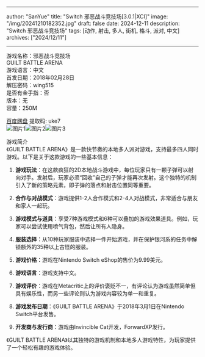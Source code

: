 
---
author: "SanYue"
title: "Switch 邪恶战斗竞技场[3.0.1|XCI]"
image: "/img/20241210182352.jpg"
draft: false
date: 2024-12-11
description: "Switch 邪恶战斗竞技场"
tags: [动作, 射击, 多人, 街机, 格斗, 派对, 中文]
archives: ["2024/12/11"]

---

游戏名称：邪恶战斗竞技场   
GUILT BATTLE ARENA    
游戏语言：中文  
首发日期：2018年02月28日  
解压密码：wing515  
是否有金手指：否  
版本：无   
容量：250M

[百度网盘](https://pan.baidu.com/s/1KoWKso260mu2KoZPeQvGZA) 提取码: uke7  
![图片1](/img/cb1565.jpg)![图片2](/img/bebd88.jpg)![图片3](/img/3fea63.jpg)  

游戏简介  
《GUILT BATTLE ARENA》是一款快节奏的本地多人派对游戏，支持最多四人同时游戏。以下是关于这款游戏的一些基本信息：

1. **游戏玩法**：在这款疯狂的2D本地战斗游戏中，每位玩家只有一颗子弹可以射向对手。发射后，玩家必须“回收”自己的子弹才能再次发射。这个独特的机制引入了新的策略元素，即子弹的落点和射击位置同等重要。

2. **合作与对战模式**：游戏提供1-2人合作模式和2-4人对战模式，非常适合与朋友和家人一起玩。

3. **游戏模式与道具**：享受7种游戏模式和6种可以叠加的游戏效果道具。例如，玩家可以尝试使用喷气背包，然后让所有人隐身。

4. **服装选择**：从10种玩家服装中选择一件开始游戏，并在保护银河系的任务中解锁额外的35种以上古怪的服装。

5. **游戏价格**：游戏在Nintendo Switch eShop的售价为9.99美元。

6. **游戏语言**：游戏支持中文。

7. **游戏评价**：游戏在Metacritic上的评价褒贬不一，有评论认为游戏虽然简单但具有娱乐性，而另一些评论则认为游戏内容较为单一和重复。

8. **游戏发布日期**：《GUILT BATTLE ARENA》于2018年3月1日在Nintendo Switch平台发售。

9. **开发商与发行商**：游戏由Invincible Cat开发，ForwardXP发行。

《GUILT BATTLE ARENA》以其独特的游戏机制和本地多人游戏特性，为玩家提供了一个轻松有趣的游戏体验。
